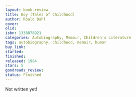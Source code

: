```yaml
---
layout: book-review
title: Boy (Tales of Childhood)
author: Roald Dahl
cover:
olid:
isbn: 1338878921
categories: Autobiography, Memoir, Children's Literature
tags: autobiography, childhood, memoir, humor
buy_link:
started:
finished:
released: 1984
stars: 5
goodreads_review:
status: Finished
---
```


Not written yet!
